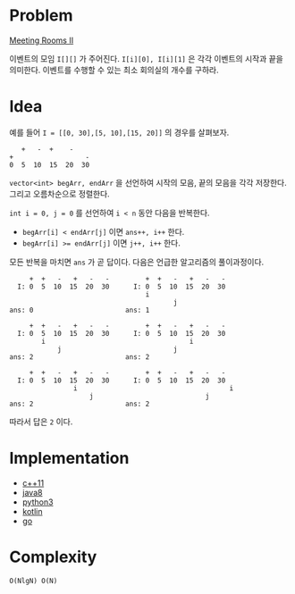 # Problem

[Meeting Rooms II](https://leetcode.com/problems/meeting-rooms-ii/)

이벤트의 모임 `I[][]` 가 주어진다. `I[i][0], I[i][1]` 은 각각 이벤트의
시작과 끝을 의미한다. 이벤트를 수행할 수 있는 최소 회의실의 개수를 구하라.

# Idea

예를 들어 `I = [[0, 30],[5, 10],[15, 20]]` 의 경우를 살펴보자.

```         
   +   -  +    -
+                  -
0  5  10  15  20  30
```

`vector<int> begArr, endArr` 을 선언하여 시작의 모음, 끝의 모음을 각각
저장한다. 그리고 오름차순으로 정렬한다.

`int i = 0, j = 0` 를 선언하여 `i < n` 동안 다음을 반복한다.

* `begArr[i] < endArr[j]` 이면 `ans++, i++` 한다.
* `begArr[i] >= endArr[j]` 이면 `j++, i++` 한다.

모든 반복을 마치면 `ans` 가 곧 답이다. 다음은 언급한 알고리즘의
풀이과정이다.

```
     +  +   -   +   -   -         +  +   -   +   -   -      
  I: 0  5  10  15  20  30      I: 0  5  10  15  20  30  
                                  i                     
                                         j              
ans: 0                       ans: 1                     

     +  +   -   +   -   -         +  +   -   +   -   -      
  I: 0  5  10  15  20  30      I: 0  5  10  15  20  30  
        i                                    i                     
            j                            j              
ans: 2                       ans: 2                     

     +  +   -   +   -   -         +  +   -   +   -   -      
  I: 0  5  10  15  20  30      I: 0  5  10  15  20  30  
                i                                      i
                    j                            j              
ans: 2                       ans: 2
```

따라서 답은 `2` 이다.

# Implementation

* [c++11](a.cpp)
* [java8](MainApp.java)
* [python3](a.py)
* [kotlin](MainApp.kt)
* [go](a.go)

# Complexity

```
O(NlgN) O(N)
```
